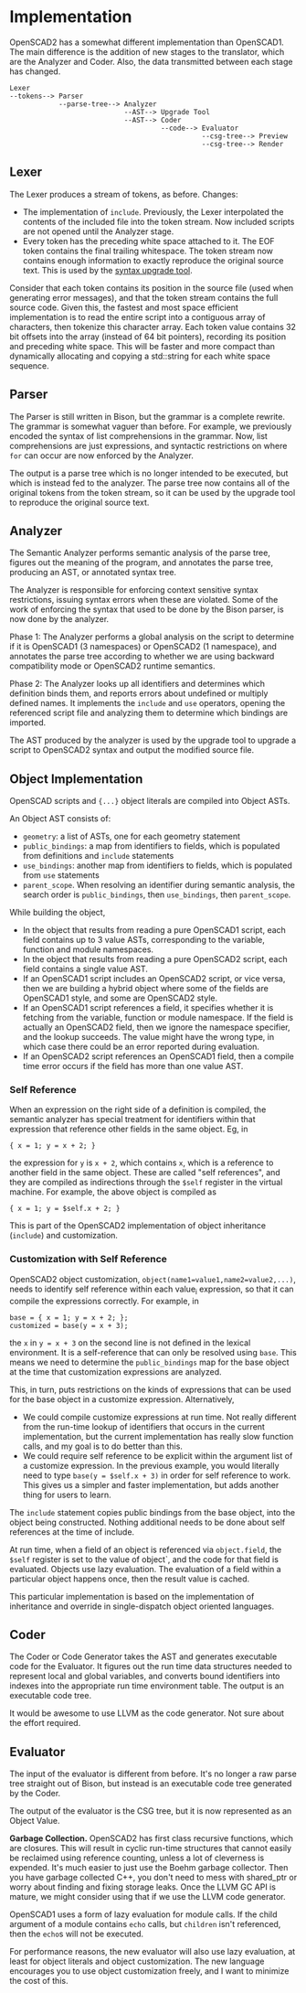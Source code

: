 # Implementation

OpenSCAD2 has a somewhat different implementation than OpenSCAD1.
The main difference is the addition of new stages to the translator,
which are the Analyzer and Coder.
Also, the data transmitted between each stage has changed.
```
Lexer
--tokens--> Parser
            --parse-tree--> Analyzer
                            --AST--> Upgrade Tool
                            --AST--> Coder
                                     --code--> Evaluator
                                               --csg-tree--> Preview
                                               --csg-tree--> Render
```

## Lexer
The Lexer produces a stream of tokens, as before.
Changes:
* The implementation of `include`.
  Previously, the Lexer interpolated the contents of the included file
  into the token stream. Now included scripts are not opened until the Analyzer stage.
* Every token has the preceding white space attached to it.
  The EOF token contains the final trailing whitespace.
  The token stream now contains enough information to exactly reproduce the original source text.
  This is used by the [syntax upgrade tool](Backwards_Compatibility.md#upgrade-tool).

Consider that each token contains its position in the source file
(used when generating error messages), and that the token stream contains the
full source code.
Given this, the fastest and most space efficient implementation
is to read the entire script into a contiguous array of characters,
then tokenize this character array. Each token value contains 32 bit offsets
into the array (instead of 64 bit pointers), recording its position and preceding white space.
This will be faster and more compact than dynamically allocating and copying
a std::string for each white space sequence.

## Parser
The Parser is still written in Bison, but the grammar is a complete rewrite.
The grammar is somewhat vaguer than before. For example, we previously encoded
the syntax of list comprehensions in the grammar. Now, list comprehensions are just
expressions, and syntactic restrictions on where `for` can occur are now enforced
by the Analyzer.

The output is a parse tree which is no longer intended to be executed, but which
is instead fed to the analyzer. The parse tree now contains all of the original tokens from the token stream,
so it can be used by the upgrade tool to reproduce the original source text.

## Analyzer
The Semantic Analyzer performs semantic analysis of the parse tree,
figures out the meaning of the program, and annotates the parse tree,
producing an AST, or annotated syntax tree.

The Analyzer is responsible for enforcing context sensitive syntax restrictions,
issuing syntax errors when these are violated. Some of the work of enforcing the
syntax that used to be done by the Bison parser, is now done by the analyzer.

Phase 1: The Analyzer performs a global analysis on the script to determine if it
is OpenSCAD1 (3 namespaces) or OpenSCAD2 (1 namespace), and annotates the
parse tree according to whether we are using backward compatibility mode
or OpenSCAD2 runtime semantics.

Phase 2:
The Analyzer looks up all identifiers and determines which definition binds them,
and reports errors about undefined or multiply defined names.
It implements the `include` and `use` operators, opening the referenced script
file and analyzing them to determine which bindings are imported.

The AST produced by the analyzer is used by the upgrade tool to upgrade a script
to OpenSCAD2 syntax and output the modified source file.

## Object Implementation
OpenSCAD scripts and `{...}` object literals are compiled into Object ASTs.

An Object AST consists of:
* `geometry`: a list of ASTs, one for each geometry statement
* `public_bindings`: a map from identifiers to fields, which is populated from definitions and `include` statements
* `use_bindings`: another map from identifiers to fields, which is populated from `use` statements
* `parent_scope`. When resolving an identifier during semantic analysis,
  the search order is `public_bindings`, then `use_bindings`, then `parent_scope`.

While building the object,
* In the object that results from reading a pure OpenSCAD1 script,
  each field contains up to 3 value ASTs, corresponding to the variable, function and module namespaces.
* In the object that results from reading a pure OpenSCAD2 script,
  each field contains a single value AST.
* If an OpenSCAD1 script includes an OpenSCAD2 script, or vice versa,
  then we are building a hybrid object where some of the fields are OpenSCAD1 style,
  and some are OpenSCAD2 style.
* If an OpenSCAD1 script references a field, it specifies whether it is fetching from
  the variable, function or module namespace. If the field is actually an OpenSCAD2 field,
  then we ignore the namespace specifier, and the lookup succeeds. The value might have the
  wrong type, in which case there could be an error reported during evaluation.
* If an OpenSCAD2 script references an OpenSCAD1 field,
  then a compile time error occurs if the field has more than one value AST.

### Self Reference

When an expression on the right side of a definition is compiled,
the semantic analyzer has special treatment for identifiers within that
expression that reference other fields in the same object. Eg, in
```
{ x = 1; y = x + 2; }
```
the expression for `y` is `x + 2`, which contains `x`,
which is a reference to another field in the same object.
These are called "self references", and they are compiled as indirections
through the `$self` register in the virtual machine. For example, the above object
is compiled as
```
{ x = 1; y = $self.x + 2; }
```
This is part of the OpenSCAD2 implementation of object inheritance (`include`)
and customization.

### Customization with Self Reference

OpenSCAD2 object customization, `object(name1=value1,name2=value2,...)`,
needs to identify self reference within each value<sub>i</sub> expression,
so that it can compile the expressions correctly.
For example, in
```
base = { x = 1; y = x + 2; };
customized = base(y = x + 3);
```
the `x` in `y = x + 3` on the second line is not defined in the lexical environment.
It is a self-reference that can only be resolved using `base`.
This means we need to determine the `public_bindings` map for the base object
at the time that customization expressions are analyzed.

This, in turn, puts restrictions on the kinds of expressions that can be used
for the base object in a customize expression. Alternatively,
* We could compile customize expressions at run time. Not really different from
  the run-time lookup of identifiers that occurs in the current implementation,
  but the current implementation has really slow function calls, and my goal
  is to do better than this.
* We could require self reference to be explicit within the argument list
  of a customize expression. In the previous example, you would literally
  need to type `base(y = $self.x + 3)` in order for self reference to work.
  This gives us a simpler and faster implementation,
  but adds another thing for users to learn.

The `include` statement copies public bindings from the base object,
into the object being constructed. Nothing additional needs to be done about
self references at the time of include.

At run time, when a field of an object
is referenced via `object.field`, the `$self` register is set to the value of object`,
and the code for that field is evaluated. Objects use lazy evaluation. The evaluation of
a field within a particular object happens once, then the result value is cached.

This particular implementation is based on the implementation of inheritance and override
in single-dispatch object oriented languages.

## Coder

The Coder or Code Generator takes the AST and generates executable
code for the Evaluator. It figures out the run time data structures
needed to represent local and global variables, and converts bound
identifiers into indexes into the appropriate run time environment table.
The output is an executable code tree.

It would be awesome to use LLVM as the code generator.
Not sure about the effort required.

## Evaluator
The input of the evaluator is different from before.
It's no longer a raw parse tree straight out of Bison,
but instead is an executable code tree generated by the Coder.

The output of the evaluator is the CSG tree, but it
is now represented as an Object Value.

**Garbage Collection.**
OpenSCAD2 has first class recursive functions, which are closures.
This will result in cyclic run-time structures that cannot easily
be reclaimed using reference counting, unless a lot of cleverness is expended.
It's much easier to just use the Boehm garbage collector.
Then you have garbage collected C++, you don't need to mess with shared_ptr
or worry about finding and fixing storage leaks.
Once the LLVM GC API is mature, we might consider using that if we use
the LLVM code generator.

OpenSCAD1 uses a form of lazy evaluation for module calls.
If the child argument of a module contains `echo` calls,
but `children` isn't referenced, then the `echo`s will not be executed.

For performance reasons,
the new evaluator will also use lazy evaluation, at least for object literals
and object customization. The new language encourages you to use object
customization freely, and I want to minimize the cost of this.
